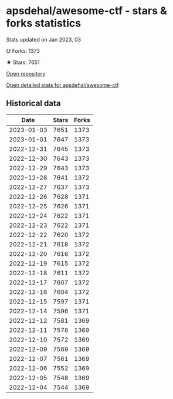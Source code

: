 # apsdehal/awesome-ctf - stars & forks statistics

Stats updated on Jan 2023, 03

☋ Forks: 1373

★ Stars: 7651

[Open repository](https://github.com/apsdehal/awesome-ctf)

[Open detailed stats for apsdehal/awesome-ctf](https://reviewgithub.com/rep/apsdehal/awesome-ctf)

## Historical data
| Date | Stars | Forks |
|------|-------|-------|
| 2023-01-03 | 7651 | 1373 | 
| 2023-01-01 | 7647 | 1373 | 
| 2022-12-31 | 7645 | 1373 | 
| 2022-12-30 | 7643 | 1373 | 
| 2022-12-29 | 7643 | 1373 | 
| 2022-12-28 | 7641 | 1372 | 
| 2022-12-27 | 7637 | 1373 | 
| 2022-12-26 | 7628 | 1371 | 
| 2022-12-25 | 7626 | 1371 | 
| 2022-12-24 | 7622 | 1371 | 
| 2022-12-23 | 7622 | 1371 | 
| 2022-12-22 | 7620 | 1372 | 
| 2022-12-21 | 7618 | 1372 | 
| 2022-12-20 | 7616 | 1372 | 
| 2022-12-19 | 7615 | 1372 | 
| 2022-12-18 | 7611 | 1372 | 
| 2022-12-17 | 7607 | 1372 | 
| 2022-12-16 | 7604 | 1372 | 
| 2022-12-15 | 7597 | 1371 | 
| 2022-12-14 | 7596 | 1371 | 
| 2022-12-12 | 7581 | 1369 | 
| 2022-12-11 | 7578 | 1369 | 
| 2022-12-10 | 7572 | 1369 | 
| 2022-12-09 | 7569 | 1369 | 
| 2022-12-07 | 7561 | 1369 | 
| 2022-12-06 | 7552 | 1369 | 
| 2022-12-05 | 7548 | 1369 | 
| 2022-12-04 | 7544 | 1369 | 

